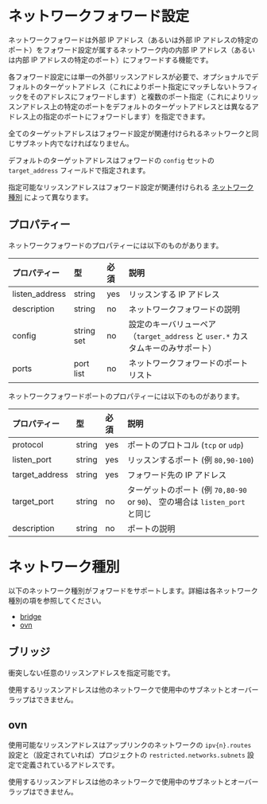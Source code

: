 # ネットワークフォワード設定 <!-- Network Forward configuration -->

ネットワークフォワードは外部 IP アドレス（あるいは外部 IP アドレスの特定のポート）をフォワード設定が属するネットワーク内の内部 IP アドレス（あるいは内部 IP アドレスの特定のポート）にフォワードする機能です。
<!--
Network forwards allow an external IP address (or specific ports on it) to be forwarded to an internal IP address
(or specific ports on it) in the network that the forward belongs to.
-->

各フォワード設定には単一の外部リッスンアドレスが必要で、オプショナルでデフォルトのターゲットアドレス（これによりポート指定にマッチしないトラフィックをそのアドレスにフォワードします）と複数のポート指定（これによりリッスンアドレス上の特定のポートをデフォルトのターゲットアドレスとは異なるアドレス上の指定のポートにフォワードします）を指定できます。
<!--
Each forward requires a single external listen address, combined with an optional default target address
(which causes any traffic not matched by a port specification to be forwarded to it) and an optional set of port
specifications (that allow specific port(s) on the listen address to be forwarded to specific port(s) on a target
address that is different than the default target address).
-->

全てのターゲットアドレスはフォワード設定が関連付けられるネットワークと同じサブネット内でなければなりません。
<!--
All target addresses must be within the same subnet as the network that the forward is associated to.
-->

デフォルトのターゲットアドレスはフォワードの `config` セットの `target_address` フィールドで指定されます。
<!--
The default target address is specified in the forward's `config` set using the `target_address` field.
-->

指定可能なリッスンアドレスはフォワード設定が関連付けられる [ネットワーク種別](#network-types) によって異なります。
<!--
The listen addresses allowed vary depending on which [network type](#network-types) the forward is associated to.
-->

## プロパティー <!-- Properties -->
ネットワークフォワードのプロパティーには以下のものがあります。
<!--
The following are network forward properties:
-->

プロパティー <!-- Property --> | 型 <!-- Type --> | 必須 <!-- Required --> | 説明 <!-- Description -->
:--              | :--        | :--      | :--
listen\_address  | string     | yes      | リッスンする IP アドレス <!-- IP address to listen on -->
description      | string     | no       | ネットワークフォワードの説明 <!-- Description of Network Forward -->
config           | string set | no       | 設定のキーバリューペア（`target_address` と `user.*` カスタムキーのみサポート） <!-- Config key/value pairs (Only `target_address` and `user.*` custom keys supported) -->
ports            | port list  | no       | ネットワークフォワードのポートリスト <!-- Network forward port list -->

ネットワークフォワードポートのプロパティーには以下のものがあります。
<!--
Network forward ports have the following properties:
-->

プロパティー <!-- Property --> | 型 <!-- Type --> | 必須 <!-- Required --> | 説明 <!-- Description -->
:--               | :--        | :--      | :--
protocol          | string     | yes      | ポートのプロトコル (`tcp` or `udp`) <!-- Protocol for port (`tcp` or `udp`) -->
listen\_port      | string     | yes      | リッスンするポート (例 `80,90-100`) <!-- Listen port(s) (e.g. `80,90-100`) -->
target\_address   | string     | yes      | フォワード先の IP アドレス <!-- IP address to forward to -->
target\_port      | string     | no       | ターゲットのポート (例 `70,80-90` or `90`)、 空の場合は `listen_port` と同じ <!-- Target port(s) (e.g. `70,80-90` or `90`), same as `listen_port` if empty -->
description       | string     | no       | ポートの説明 <!-- Description of port(s) -->

# <a name="network-types"></a> ネットワーク種別 <!-- Network types -->

以下のネットワーク種別がフォワードをサポートします。詳細は各ネットワーク種別の項を参照してください。
<!--
The following network types support forwards. See each network type section for more details.
-->

 - [bridge](#network-bridge)
 - [ovn](#network-ovn)


## <a name="network-bridge"></a> ブリッジ <!-- network: bridge -->

衝突しない任意のリッスンアドレスを指定可能です。
<!--
Any non-conflicting listen address is allowed.
-->

使用するリッスンアドレスは他のネットワークで使用中のサブネットとオーバーラップはできません。
<!--
The listen address used cannot overlap with a subnet that is in use with another network.
-->

## <a name="network-ovn"></a> ovn <!-- network: ovn -->

使用可能なリッスンアドレスはアップリンクのネットワークの `ipv{n}.routes` 設定と（設定されていれば）プロジェクトの `restricted.networks.subnets` 設定で定義されているアドレスです。
<!--
The allowed listen addresses are those that are defined in the uplink network's `ipv{n}.routes` settings, and the
project's `restricted.networks.subnets` setting (if set).
-->

使用するリッスンアドレスは他のネットワークで使用中のサブネットとオーバーラップはできません。
<!--
The listen address used cannot overlap with a subnet that is in use with another network.
-->
